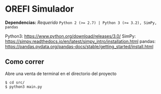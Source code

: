 OREFI Simulador
====
**Dependencias:**
*Requerido* `Python 2 (>= 2.7) | Python 3 (>= 3.2), SimPy, pandas`

Python3: https://www.python.org/download/releases/3.0/
SimPy: https://simpy.readthedocs.io/en/latest/simpy_intro/installation.html
pandas: https://pandas.pydata.org/pandas-docs/stable/getting_started/install.html
    
Como correr
----------------------------
Abre una venta de terminal en el directorio del proyecto
    
    $ cd src/
    $ python3 main.py

